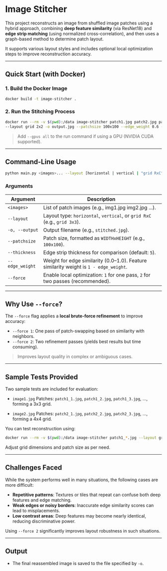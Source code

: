 # Image Stitcher

This project reconstructs an image from shuffled image patches using a hybrid approach, combining **deep feature similarity** (via ResNet18) and **edge strip matching** (using normalized cross-correlation), and then uses a graph-based method to determine patch layout.

It supports various layout styles and includes optional local optimization steps to improve reconstruction accuracy.

---

## Quick Start (with Docker)

### 1. Build the Docker Image

```bash
docker build -t image-stitcher .
````

### 2. Run the Stitching Process

```bash
docker run --rm -v $(pwd):/data image-stitcher patch1.jpg patch2.jpg patch3.jpg patch4.jpg \
--layout grid 2x2 -o output.jpg --patchsize 100x100 --edge_weight 0.6 --force 2
```

> Add `--gpus all` to the run command if using a GPU (NVIDIA CUDA supported).

---

## Command-Line Usage

```bash
python main.py <images>... --layout [horizontal | vertical | "grid RxC"] -o <output_file> [options]
```

### Arguments

| Argument        | Description                                                                           |
| --------------- | ------------------------------------------------------------------------------------- |
| `<images>`      | List of patch images (e.g., img1.jpg img2.jpg ...).                                   |
| `--layout`      | Layout type: `horizontal`, `vertical`, or `grid RxC` (e.g., `grid 3x3`).              |
| `-o, --output`  | Output filename (e.g., `stitched.jpg`).                                               |
| `--patchsize`   | Patch size, formatted as `WIDTHxHEIGHT` (e.g., `100x100`).                            |
| `--thickness`   | Edge strip thickness for comparison (default: `5`).                                   |
| `--edge_weight` | Weight for edge similarity (0.0–1.0). Feature similarity weight is `1 - edge_weight`. |
| `--force`       | Enable local optimization: `1` for one pass, `2` for two passes (recommended).        |

---

## Why Use `--force`?

The `--force` flag applies a **local brute-force refinement** to improve accuracy:

* `--force 1`: One pass of patch-swapping based on similarity with neighbors.
* `--force 2`: Two refinement passes (yields best results but time consuming).

> Improves layout quality in complex or ambiguous cases.

---

## Sample Tests Provided

Two sample tests are included for evaluation:

* `image1.jpg`
  Patches: `patch1_1.jpg`, `patch1_2.jpg`, `patch1_3.jpg`, ..., forming a 3x3 grid.

* `image2.jpg`
  Patches: `patch2_1.jpg`, `patch2_2.jpg`, `patch2_3.jpg`, ..., forming a 4x4 grid.

You can test reconstruction using:

```bash
docker run --rm -v $(pwd):/data image-stitcher patch1_*.jpg --layout grid 2x2 -o result1.jpg --force 2
```

Adjust grid dimensions and patch size as per need.

---

## Challenges Faced

While the system performs well in many situations, the following cases are more difficult:

* **Repetitive patterns**: Textures or tiles that repeat can confuse both deep features and edge matching.
* **Weak edges or noisy borders**: Inaccurate edge similarity scores can lead to misplacements.
* **Low contrast areas**: Deep features may become nearly identical, reducing discriminative power.

Using `--force 2` significantly improves layout robustness in such situations.

---

## Output

* The final reassembled image is saved to the file specified by `-o`.
